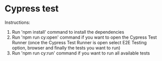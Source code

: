 # Cypress test

Instructions:
1. Run 'npm install' command to install the dependencies
2. Run 'npm run cy:open' command if you want to open the Cypress Test Runner (once the Cypress Test Runner is open select E2E Testing option, browser and finally the tests you want to run)
3. Run 'npm run cy:run' command if you want to run all available tests 